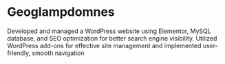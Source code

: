 # Geoglampdomnes
Developed and managed a WordPress website using Elementor, MySQL database, and SEO optimization for better search engine visibility. Utilized WordPress add-ons for effective site management and implemented user-friendly, smooth navigation
